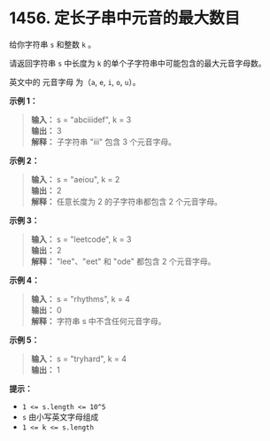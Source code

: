 # 1456. 定长子串中元音的最大数目

给你字符串 `s` 和整数 `k` 。

请返回字符串 `s` 中长度为 `k` 的单个子字符串中可能包含的最大元音字母数。

英文中的 元音字母 为（`a`, `e`, `i`, `o`, `u`）。



**示例 1：**

> **输入：** s = "abciiidef", k = 3 <br>
> **输出：** 3 <br>
> **解释：** 子字符串 "iii" 包含 3 个元音字母。 <br>

**示例 2：** 

> **输入：** s = "aeiou", k = 2 <br>
> **输出：** 2 <br>
> **解释：** 任意长度为 2 的子字符串都包含 2 个元音字母。

**示例 3：**

> **输入：** s = "leetcode", k = 3 <br>
> **输出：** 2 <br>
> **解释：** "lee"、"eet" 和 "ode" 都包含 2 个元音字母。

**示例 4：**

> **输入：** s = "rhythms", k = 4 <br>
> **输出：** 0 <br>
> **解释：** 字符串 s 中不含任何元音字母。

**示例 5：**

> **输入：** s = "tryhard", k = 4 <br>
> **输出：** 1


**提示：**

* `1 <= s.length <= 10^5`
* `s` 由小写英文字母组成
* `1 <= k <= s.length`